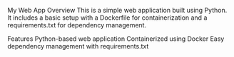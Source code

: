 My Web App 
Overview
This is a simple web application built using Python. It includes a basic setup with a Dockerfile for containerization and a requirements.txt for dependency management.

Features
Python-based web application
Containerized using Docker
Easy dependency management with requirements.txt
